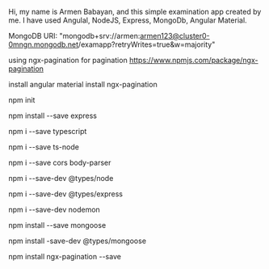 Hi, my name is Armen Babayan, and this simple examination app created by me.
I have used Angulal, NodeJS, Express, MongoDb, Angular Material.

MongoDB URI: "mongodb+srv://armen:armen123@cluster0-0mngn.mongodb.net/examapp?retryWrites=true&w=majority"

using ngx-pagination for pagination https://www.npmjs.com/package/ngx-pagination

install angular material
install ngx-pagination

npm init

npm install --save express

npm i --save  typescript

npm i --save  ts-node

npm i --save cors body-parser

npm i --save-dev @types/node

npm i --save-dev @types/express

npm i --save-dev nodemon

npm install --save mongoose

npm install -save-dev @types/mongoose

npm install ngx-pagination --save
